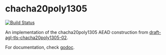 chacha20poly1305
================

[![Build Status](https://travis-ci.org/codahale/chacha20poly1305.png?branch=master)](https://travis-ci.org/codahale/chacha20poly1305)

An implementation of the chacha20poly1305 AEAD construction from
[draft-agl-tls-chacha20poly1305-02](http://tools.ietf.org/html/draft-agl-tls-chacha20poly1305-02).

For documentation, check [godoc](http://godoc.org/github.com/codahale/chacha20poly1305).
